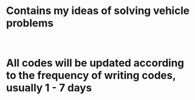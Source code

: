 # Contains my ideas of solving vehicle problems

<br>


# All codes will be updated according to the frequency of writing codes, usually 1 - 7 days
